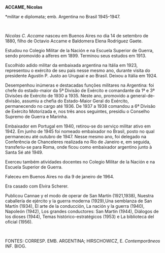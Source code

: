 **ACCAME, Nicolas**

\*militar e diplomata; emb. Argentina no Brasil 1945-1947.

 

*Nicolas C. Accame* nasceu em Buenos Aires no dia 14 de setembro de
1880, filho de Octavio Accame e Baldomera Elena Rodríguez Gaete.

Estudou no Colegio Militar de la Nación e na Escuela Superior de Guerra,
sendo promovido a alferes em 1899. Terminou seus estudos em 1913.

Escolhido adido militar da embaixada argentina na Itália em 1923,
representou o exército de seu país nesse mesmo ano, durante visita do
presidente Agustín P. Justo ao Uruguai e ao Brasil. Deixou a Itália em
1924.

Desempenhou inúmeras e destacadas funções militares na Argentina: foi
chefe do estado-maior da 5ª Divisão de Exército e comandante da 1ª e 3ª
Divisões de Exército de 1930 a 1935. Neste ano, promovido a
general-de-divisão, assumiu a chefia do Estado-Maior Geral do Exército,
permanecendo no cargo até 1936. De 1937 a 1938 comandou a 6ª Divisão de
Exército Motorizada e, nos três anos seguintes, presidiu o Conselho
Supremo de Guerra e Marinha.

Embaixador em Portugal em 1940, retirou-se do serviço militar ativo em
1942. Em junho de 1945 foi nomeado embaixador no Brasil, posto no qual
permaneceu até outubro de 1947. Nesse mesmo ano, foi delegado na
Conferência de Chanceleres realizada no Rio de Janeiro e, em seguida,
transferiu-se para Roma, onde ficou como embaixador argentino junto à
Santa Sé até 1949.

Exerceu também atividades docentes no Colegio Militar de la Nación e na
Escuela Superior de Guerra.

Faleceu em Buenos Aires no dia 9 de janeiro de 1964.

Era casado com Elvira Scherer.

Publicou Cannae y el modo de operar de San Martín (1921,1938), Nuestra
caballería de ejército y la guerra moderna (1929),Una semblanza de San
Martín (1934), El arte de la conducción, La nación y la guerra (1940),
Napoleón (1942), Los grandes conductores: San Martín (1944), Diálogos de
los dioses (1944), Temas histórico-estratégicos (1953) e La biblioteca
del oficial (1956).

 

FONTES: CORRESP. EMB. ARGENTINA; HIRSCHOWICZ, E. *Contemporâneos* INF.
BIOG.

 
